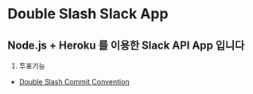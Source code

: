 # Double Slash Slack App

## Node.js + Heroku 를 이용한 Slack API App 입니다


1. 투표기능

- [Double Slash Commit Convention](https://github.com/Double-Slash/doubleslash-docs/tree/master/commit)
